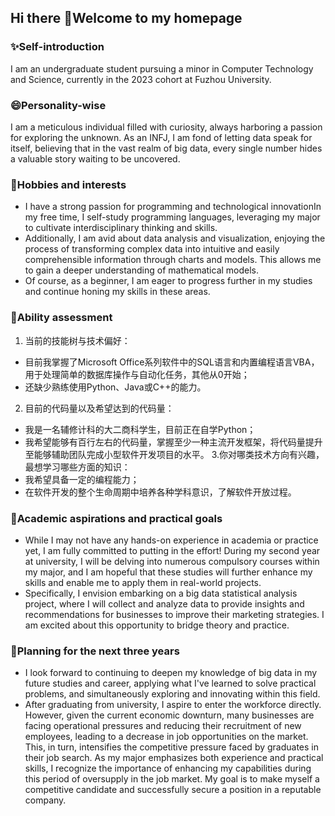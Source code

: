 ## Hi there 👋Welcome to my homepage
### ✨Self-introduction
I am an undergraduate student pursuing a minor in Computer Technology and Science, currently in the 2023 cohort at Fuzhou University.

### 😄Personality-wise
I am a meticulous individual filled with curiosity, always harboring a passion for exploring the unknown. As an INFJ, I am fond of letting data speak for itself, believing that in the vast realm of big data, every single number hides a valuable story waiting to be uncovered.

### 🌱Hobbies and interests
* I have a strong passion for programming and technological innovationIn my free time, I self-study programming languages, leveraging my major to cultivate interdisciplinary thinking and skills.
* Additionally, I am avid about data analysis and visualization, enjoying the process of transforming complex data into intuitive and easily comprehensible information through charts and models. This allows me to gain a deeper understanding of mathematical models. 
* Of course, as a beginner, I am eager to progress further in my studies and continue honing my skills in these areas.

### 🫵Ability assessment
1. 当前的技能树与技术偏好：
* 目前我掌握了Microsoft Office系列软件中的SQL语言和内置编程语言VBA，用于处理简单的数据库操作与自动化任务，其他从0开始；
* 还缺少熟练使用Python、Java或C++的能力。
2. 目前的代码量以及希望达到的代码量：
* 我是一名辅修计科的大二商科学生，目前正在自学Python；
* 我希望能够有百行左右的代码量，掌握至少一种主流开发框架，将代码量提升至能够辅助团队完成小型软件开发项目的水平。
3.你对哪类技术方向有兴趣，最想学习哪些方面的知识：
* 我希望具备一定的编程能力；
* 在软件开发的整个生命周期中培养各种学科意识，了解软件开放过程。
  
### 🎯Academic aspirations and practical goals
* While I may not have any hands-on experience in academia or practice yet, I am fully committed to putting in the effort! During my second year at university, I will be delving into numerous compulsory courses within my major, and I am hopeful that these studies will further enhance my skills and enable me to apply them in real-world projects. 
* Specifically, I envision embarking on a big data statistical analysis project, where I will collect and analyze data to provide insights and recommendations for businesses to improve their marketing strategies. I am excited about this opportunity to bridge theory and practice.
  
### 🔭Planning for the next three years 
* I look forward to continuing to deepen my knowledge of big data in my future studies and career, applying what I've learned to solve practical problems, and simultaneously exploring and innovating within this field.
* After graduating from university, I aspire to enter the workforce directly. However, given the current economic downturn, many businesses are facing operational pressures and reducing their recruitment of new employees, leading to a decrease in job opportunities on the market. This, in turn, intensifies the competitive pressure faced by graduates in their job search. As my major emphasizes both experience and practical skills, I recognize the importance of enhancing my capabilities during this period of oversupply in the job market. My goal is to make myself a competitive candidate and successfully secure a position in a reputable company.
